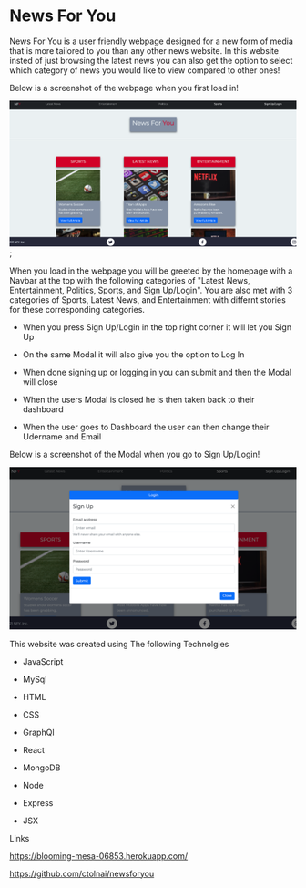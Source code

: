 # News For You

News For You is a user friendly webpage designed for a new form of media that is more tailored to you than any other news website. In this website insted of just browsing the latest news you can also get the option to select which category of news you would like to view compared to other ones!

Below is a screenshot of the webpage when you first load in!

![websitefrontpage](client/src/media/Images/readme/screen1.png);




When you load in the webpage you will be greeted by the homepage with a Navbar at the top with the following categories of "Latest News, Entertainment, Politics, Sports, and Sign Up/Login". You are also met with 3 categories of Sports, Latest News, and Entertainment with differnt stories for these corresponding categories.

* When you press Sign Up/Login in the top right corner it will let you Sign Up

* On the same Modal it will also give you the option to Log In 

* When done signing up or logging in you can submit and then the Modal will close

* When the users Modal is closed he is then taken back to their dashboard


* When the user goes to Dashboard the user can then change their Udername and Email

Below is a screenshot of the Modal when you go to Sign Up/Login!

![websitefrontpage](client/src/media/Images/readme/screen2.png)


This website was created using The following Technolgies

 - JavaScript

 - MySql

 - HTML

 - CSS

 - GraphQl

 - React

 - MongoDB

 - Node

 - Express
 
 - JSX

Links


https://blooming-mesa-06853.herokuapp.com/

https://github.com/ctolnai/newsforyou
